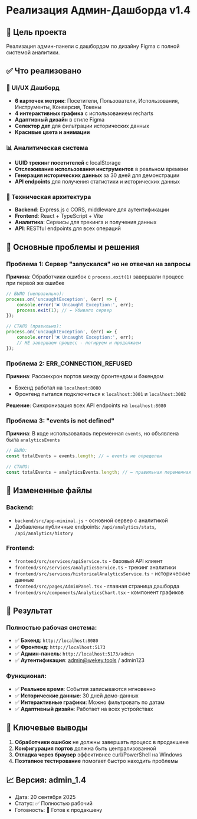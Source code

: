 # Реализация Админ-Дашборда v1.4

## 🎯 Цель проекта
Реализация админ-панели с дашбордом по дизайну Figma с полной системой аналитики.

## ✅ Что реализовано

### 🎨 UI/UX Дашборд
- **6 карточек метрик**: Посетители, Пользователи, Использования, Инструменты, Конверсия, Токены
- **4 интерактивных графика** с использованием recharts
- **Адаптивный дизайн** в стиле Figma
- **Селектор дат** для фильтрации исторических данных
- **Красивые цвета и анимации**

### 📊 Аналитическая система
- **UUID трекинг посетителей** с localStorage
- **Отслеживание использования инструментов** в реальном времени
- **Генерация исторических данных** за 30 дней для демонстрации
- **API endpoints** для получения статистики и исторических данных

### 🔧 Техническая архитектура
- **Backend**: Express.js с CORS, middleware для аутентификации
- **Frontend**: React + TypeScript + Vite
- **Аналитика**: Сервисы для трекинга и получения данных
- **API**: RESTful endpoints для всех операций

## 🚨 Основные проблемы и решения

### Проблема 1: Сервер "запускался" но не отвечал на запросы
**Причина**: Обработчики ошибок с `process.exit(1)` завершали процесс при первой же ошибке
```javascript
// БЫЛО (неправильно):
process.on('uncaughtException', (err) => {
    console.error('❌ Uncaught Exception:', err);
    process.exit(1); // ← Убивало сервер
});

// СТАЛО (правильно):
process.on('uncaughtException', (err) => {
    console.error('❌ Uncaught Exception:', err);
    // НЕ завершаем процесс - логируем и продолжаем
});
```

### Проблема 2: ERR_CONNECTION_REFUSED
**Причина**: Рассинхрон портов между фронтендом и бэкендом
- Бэкенд работал на `localhost:8080`
- Фронтенд пытался подключиться к `localhost:3001` и `localhost:3002`

**Решение**: Синхронизация всех API endpoints на `localhost:8080`

### Проблема 3: "events is not defined"
**Причина**: В коде использовалась переменная `events`, но объявлена была `analyticsEvents`
```javascript
// БЫЛО:
const totalEvents = events.length; // ← events не определен

// СТАЛО:
const totalEvents = analyticsEvents.length; // ← правильная переменная
```

## 📁 Измененные файлы

### Backend:
- `backend/src/app-minimal.js` - основной сервер с аналитикой
- Добавлены публичные endpoints: `/api/analytics/stats`, `/api/analytics/history`

### Frontend:
- `frontend/src/services/apiService.ts` - базовый API клиент
- `frontend/src/services/analyticsService.ts` - трекинг аналитики
- `frontend/src/services/historicalAnalyticsService.ts` - исторические данные
- `frontend/src/pages/AdminPanel.tsx` - главная страница дашборда
- `frontend/src/components/AnalyticsChart.tsx` - компонент графиков

## 🚀 Результат

### Полностью рабочая система:
- ✅ **Бэкенд**: `http://localhost:8080`
- ✅ **Фронтенд**: `http://localhost:5173`
- ✅ **Админ-панель**: `http://localhost:5173/admin`
- ✅ **Аутентификация**: admin@wekey.tools / admin123

### Функционал:
- ✅ **Реальное время**: События записываются мгновенно
- ✅ **Исторические данные**: 30 дней демо-данных
- ✅ **Интерактивные графики**: Можно фильтровать по датам
- ✅ **Адаптивный дизайн**: Работает на всех устройствах

## 🎯 Ключевые выводы

1. **Обработчики ошибок** не должны завершать процесс в продакшене
2. **Конфигурация портов** должна быть централизованной
3. **Отладка через браузер** эффективнее curl/PowerShell на Windows
4. **Поэтапное тестирование** помогает быстро находить проблемы

## 📈 Версия: admin_1.4
- Дата: 20 сентября 2025
- Статус: ✅ Полностью рабочий
- Готовность: 🚀 Готов к продакшену